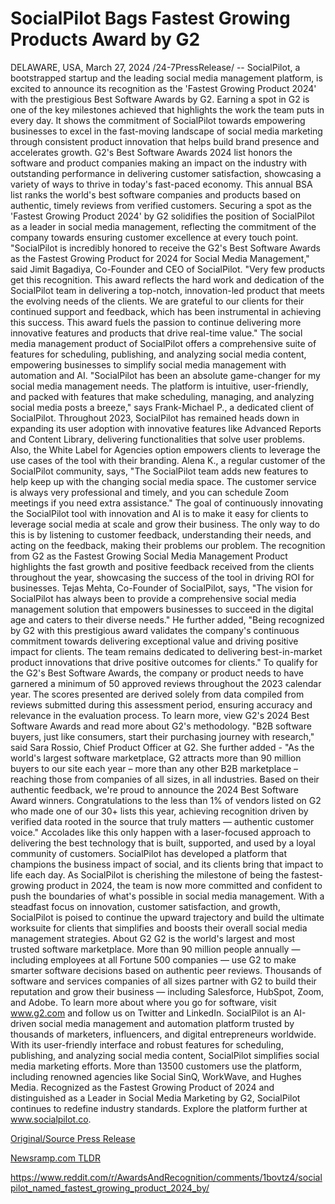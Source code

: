 # SocialPilot Bags Fastest Growing Products Award by G2

DELAWARE, USA, March 27, 2024 /24-7PressRelease/ -- SocialPilot, a bootstrapped startup and the leading social media management platform, is excited to announce its recognition as the 'Fastest Growing Product 2024' with the prestigious Best Software Awards by G2.  Earning a spot in G2 is one of the key milestones achieved that highlights the work the team puts in every day. It shows the commitment of SocialPilot towards empowering businesses to excel in the fast-moving landscape of social media marketing through consistent product innovation that helps build brand presence and accelerates growth.   G2's Best Software Awards 2024 list honors the software and product companies making an impact on the industry with outstanding performance in delivering customer satisfaction, showcasing a variety of ways to thrive in today's fast-paced economy. This annual BSA list ranks the world's best software companies and products based on authentic, timely reviews from verified customers. Securing a spot as the 'Fastest Growing Product 2024' by G2 solidifies the position of SocialPilot as a leader in social media management, reflecting the commitment of the company towards ensuring customer excellence at every touch point.  "SocialPilot is incredibly honored to receive the G2's Best Software Awards as the Fastest Growing Product for 2024 for Social Media Management," said Jimit Bagadiya, Co-Founder and CEO of SocialPilot. "Very few products get this recognition. This award reflects the hard work and dedication of the SocialPilot team in delivering a top-notch, innovation-led product that meets the evolving needs of the clients. We are grateful to our clients for their continued support and feedback, which has been instrumental in achieving this success. This award fuels the passion to continue delivering more innovative features and products that drive real-time value."  The social media management product of SocialPilot offers a comprehensive suite of features for scheduling, publishing, and analyzing social media content, empowering businesses to simplify social media management with automation and AI. "SocialPilot has been an absolute game-changer for my social media management needs. The platform is intuitive, user-friendly, and packed with features that make scheduling, managing, and analyzing social media posts a breeze," says Frank-Michael P., a dedicated client of SocialPilot.   Throughout 2023, SocialPilot has remained heads down in expanding its user adoption with innovative features like Advanced Reports and Content Library, delivering functionalities that solve user problems. Also, the White Label for Agencies option empowers clients to leverage the use cases of the tool with their branding. Alena K., a regular customer of the SocialPilot community, says, "The SocialPilot team adds new features to help keep up with the changing social media space. The customer service is always very professional and timely, and you can schedule Zoom meetings if you need extra assistance."   The goal of continuously innovating the SocialPilot tool with innovation and AI is to make it easy for clients to leverage social media at scale and grow their business. The only way to do this is by listening to customer feedback, understanding their needs, and acting on the feedback, making their problems our problem.  The recognition from G2 as the Fastest Growing Social Media Management Product highlights the fast growth and positive feedback received from the clients throughout the year, showcasing the success of the tool in driving ROI for businesses.   Tejas Mehta, Co-Founder of SocialPilot, says, "The vision for SocialPilot has always been to provide a comprehensive social media management solution that empowers businesses to succeed in the digital age and caters to their diverse needs."   He further added, "Being recognized by G2 with this prestigious award validates the company's continuous commitment towards delivering exceptional value and driving positive impact for clients. The team remains dedicated to delivering best-in-market product innovations that drive positive outcomes for clients."  To qualify for the G2's Best Software Awards, the company or product needs to have garnered a minimum of 50 approved reviews throughout the 2023 calendar year. The scores presented are derived solely from data compiled from reviews submitted during this assessment period, ensuring accuracy and relevance in the evaluation process. To learn more, view G2's 2024 Best Software Awards and read more about G2's methodology.  "B2B software buyers, just like consumers, start their purchasing journey with research," said Sara Rossio, Chief Product Officer at G2.   She further added - "As the world's largest software marketplace, G2 attracts more than 90 million buyers to our site each year – more than any other B2B marketplace – reaching those from companies of all sizes, in all industries. Based on their authentic feedback, we're proud to announce the 2024 Best Software Award winners. Congratulations to the less than 1% of vendors listed on G2 who made one of our 30+ lists this year, achieving recognition driven by verified data rooted in the source that truly matters — authentic customer voice."   Accolades like this only happen with a laser-focused approach to delivering the best technology that is built, supported, and used by a loyal community of customers. SocialPilot has developed a platform that champions the business impact of social, and its clients bring that impact to life each day.  As SocialPilot is cherishing the milestone of being the fastest-growing product in 2024, the team is now more committed and confident to push the boundaries of what's possible in social media management. With a steadfast focus on innovation, customer satisfaction, and growth, SocialPilot is poised to continue the upward trajectory and build the ultimate worksuite for clients that simplifies and boosts their overall social media management strategies.   About G2  G2 is the world's largest and most trusted software marketplace. More than 90 million people annually — including employees at all Fortune 500 companies — use G2 to make smarter software decisions based on authentic peer reviews. Thousands of software and services companies of all sizes partner with G2 to build their reputation and grow their business — including Salesforce, HubSpot, Zoom, and Adobe. To learn more about where you go for software, visit www.g2.com and follow us on Twitter and LinkedIn.  SocialPilot is an AI-driven social media management and automation platform trusted by thousands of marketers, influencers, and digital entrepreneurs worldwide. With its user-friendly interface and robust features for scheduling, publishing, and analyzing social media content, SocialPilot simplifies social media marketing efforts. More than 13500 customers use the platform, including renowned agencies like Social SinQ, WorkWave, and Hughes Media. Recognized as the Fastest Growing Product of 2024 and distinguished as a Leader in Social Media Marketing by G2, SocialPilot continues to redefine industry standards. Explore the platform further at www.socialpilot.co. 

[Original/Source Press Release](https://www.24-7pressrelease.com/press-release/509561/socialpilot-bags-fastest-growing-products-award-by-g2)
                    

[Newsramp.com TLDR](None) 

https://www.reddit.com/r/AwardsAndRecognition/comments/1bovtz4/socialpilot_named_fastest_growing_product_2024_by/